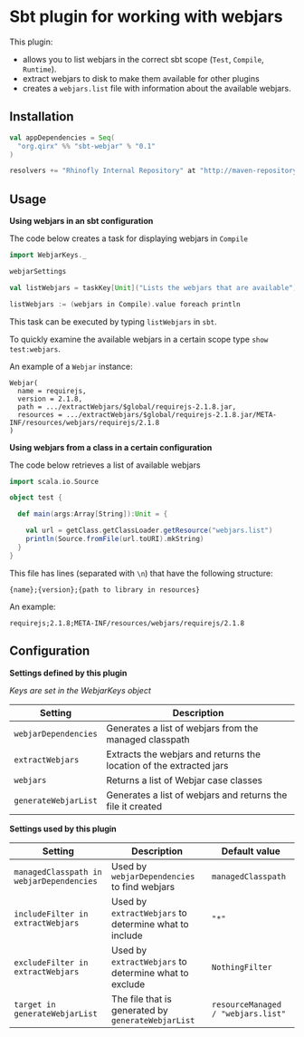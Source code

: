 Sbt plugin for working with webjars
===================================

This plugin:
- allows you to list webjars in the correct sbt scope (`Test`, `Compile`, `Runtime`).
- extract webjars to disk to make them available for other plugins
- creates a `webjars.list` file with information about the available webjars.

Installation
------------

``` scala
val appDependencies = Seq(
  "org.qirx" %% "sbt-webjar" % "0.1"
)

resolvers += "Rhinofly Internal Repository" at "http://maven-repository.rhinofly.net:8081/artifactory/libs-release-local"
```

Usage
-----

**Using webjars in an sbt configuration**

The code below creates a task for displaying webjars in `Compile`

``` scala
import WebjarKeys._

webjarSettings

val listWebjars = taskKey[Unit]("Lists the webjars that are available")

listWebjars := (webjars in Compile).value foreach println
```

This task can be executed by typing `listWebjars` in `sbt`.

To quickly examine the available webjars in a certain scope type `show test:webjars`.

An example of a `Webjar` instance:

```
Webjar(
  name = requirejs,
  version = 2.1.8,
  path = .../extractWebjars/$global/requirejs-2.1.8.jar,
  resources = .../extractWebjars/$global/requirejs-2.1.8.jar/META-INF/resources/webjars/requirejs/2.1.8
)
```

**Using webjars from a class in a certain configuration**

The code below retrieves a list of available webjars

``` scala
import scala.io.Source

object test {

  def main(args:Array[String]):Unit = {

    val url = getClass.getClassLoader.getResource("webjars.list")
    println(Source.fromFile(url.toURI).mkString)
  }
}
```

This file has lines (separated with `\n`) that have the following structure:

```
{name};{version};{path to library in resources}
```

An example:

```
requirejs;2.1.8;META-INF/resources/webjars/requirejs/2.1.8
```

Configuration
-------------

**Settings defined by this plugin**

*Keys are set in the WebjarKeys object*

|Setting              |Description                                                        |
|---------------------|-------------------------------------------------------------------|
|`webjarDependencies` |Generates a list of webjars from the managed classpath             |
|`extractWebjars`     |Extracts the webjars and returns the location of the extracted jars|
|`webjars`            |Returns a list of Webjar case classes                              |
|`generateWebjarList` |Generates a list of webjars and returns the file it created        |

**Settings used by this plugin**



|Setting                                  |Description                                            |Default value                     |
|-----------------------------------------|-------------------------------------------------------|----------------------------------|
|`managedClasspath in webjarDependencies` |Used by `webjarDependencies` to find webjars           |`managedClasspath`                |
|`includeFilter in extractWebjars`        |Used by `extractWebjars` to determine what to include  |`"*"`                             |
|`excludeFilter in extractWebjars`        |Used by `extractWebjars` to determine what to exclude  |`NothingFilter`                   |
|`target in generateWebjarList`           |The file that is generated by `generateWebjarList`     |`resourceManaged / "webjars.list"`|

